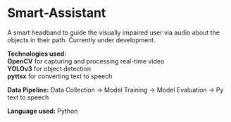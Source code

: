# Smart-Assistant
A smart headband to guide the visually impaired user via audio about the objects in their path. Currently under development.

**Technologies used:** <br>
**OpenCV** for capturing and processing real-time video <br>
**YOLOv3** for object detection <br>
**pyttsx** for converting text to speech <br>

**Data Pipeline:** Data Collection -> Model Training -> Model Evaluation -> Py text to speech

**Language used:** Python
